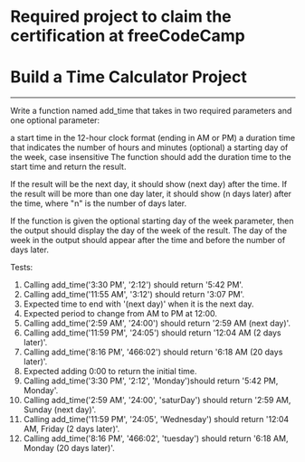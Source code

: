 # Required project to claim the certification at freeCodeCamp
# Build a Time Calculator Project
______________________________________________________________

Write a function named add_time that takes in two required parameters and one optional parameter:

a start time in the 12-hour clock format (ending in AM or PM)
a duration time that indicates the number of hours and minutes
(optional) a starting day of the week, case insensitive
The function should add the duration time to the start time and return the result.

If the result will be the next day, it should show (next day) after the time. If the result will be more than one day later, it should show (n days later) after the time, where "n" is the number of days later.

If the function is given the optional starting day of the week parameter, then the output should display the day of the week of the result. The day of the week in the output should appear after the time and before the number of days later.

Tests:

1. Calling add_time('3:30 PM', '2:12') should return '5:42 PM'.
2. Calling add_time('11:55 AM', '3:12') should return '3:07 PM'.
3. Expected time to end with '(next day)' when it is the next day.
4. Expected period to change from AM to PM at 12:00.
5. Calling add_time('2:59 AM', '24:00') should return '2:59 AM (next day)'.
6. Calling add_time('11:59 PM', '24:05') should return '12:04 AM (2 days later)'.
7. Calling add_time('8:16 PM', '466:02') should return '6:18 AM (20 days later)'.
8. Expected adding 0:00 to return the initial time.
9. Calling add_time('3:30 PM', '2:12', 'Monday')should return '5:42 PM, Monday'.
10. Calling add_time('2:59 AM', '24:00', 'saturDay') should return '2:59 AM, Sunday (next day)'.
11. Calling add_time('11:59 PM', '24:05', 'Wednesday') should return '12:04 AM, Friday (2 days later)'.
12. Calling add_time('8:16 PM', '466:02', 'tuesday') should return '6:18 AM, Monday (20 days later)'.
